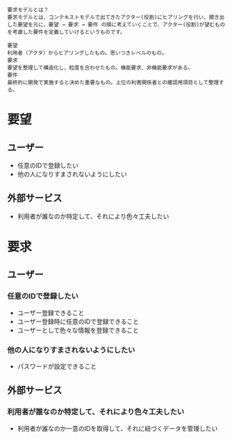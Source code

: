 ```
要求モデルとは？
要求モデルとは、コンテキストモデルで出てきたアクター(役割)にヒアリングを行い、聞き出した要望を元に、要望 → 要求 → 要件 の順に考えていくことで、アクター(役割)が望むものを考慮した要件を定義していけるというものです。

要望
利用者（アクタ）からヒアリングしたもの。思いつきレベルのもの。
要求
要望を整理して構造化し、粒度を合わせたもの。機能要求、非機能要求がある。
要件
最終的に開発で実施すると決めた重要なもの。上位の利害関係者との確認用項目として整理する。
```

# 要望

## ユーザー

* 任意のIDで登録したい
* 他の人になりすまされないようにしたい

## 外部サービス

* 利用者が誰なのか特定して、それにより色々工夫したい

# 要求

## ユーザー

### 任意のIDで登録したい

* ユーザー登録できること
* ユーザー登録時に任意のIDで登録できること
* ユーザーとして色々な情報を登録できること

### 他の人になりすまされないようにしたい

* パスワードが設定できること

## 外部サービス

### 利用者が誰なのか特定して、それにより色々工夫したい

* 利用者が誰なのか一意のIDを取得して、それに紐づくデータを管理したい

